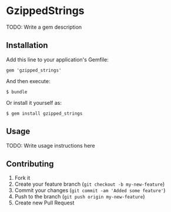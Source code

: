 # GzippedStrings

TODO: Write a gem description

## Installation

Add this line to your application's Gemfile:

    gem 'gzipped_strings'

And then execute:

    $ bundle

Or install it yourself as:

    $ gem install gzipped_strings

## Usage

TODO: Write usage instructions here

## Contributing

1. Fork it
2. Create your feature branch (`git checkout -b my-new-feature`)
3. Commit your changes (`git commit -am 'Added some feature'`)
4. Push to the branch (`git push origin my-new-feature`)
5. Create new Pull Request
